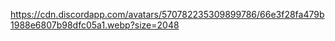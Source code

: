 https://cdn.discordapp.com/avatars/570782235309899786/66e3f28fa479b1988e6807b98dfc05a1.webp?size=2048
